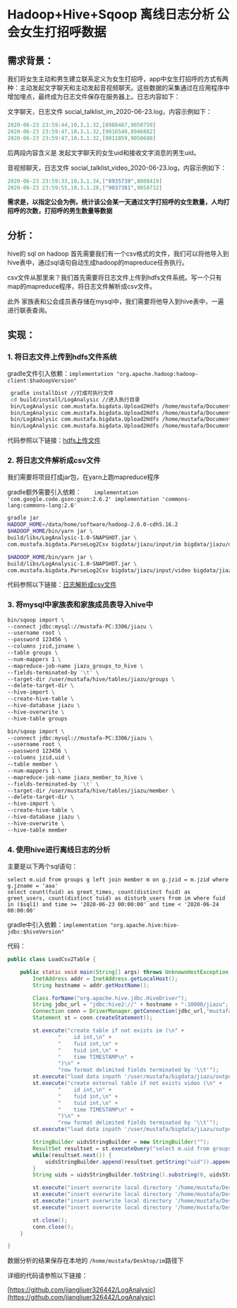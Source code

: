 # Hadoop+Hive+Sqoop 离线日志分析 公会女生打招呼数据

## 需求背景：

我们将女生主动和男生建立联系定义为女生打招呼，app中女生打招呼的方式有两种：主动发起文字聊天和主动发起音视频聊天。这些数据的采集通过在应用程序中增加埋点，最终成为日志文件保存在服务器上。日志内容如下：

文字聊天，日志文件 social_talklist_im_2020-06-23.log，内容示例如下：

```verilog
2020-06-23 23:59:44,10.3.1.32,[8988487,9050759]
2020-06-23 23:59:47,10.3.1.32,[9016540,8946882]
2020-06-23 23:59:47,10.3.1.32,[9011059,9050680]
```

后两段内容含义是 发起文字聊天的女生uid和接收文字消息的男生uid。

音视频聊天，日志文件 social_talklist_video_2020-06-23.log，内容示例如下：

```verilog
2020-06-23 23:59:33,10.3.1.34,["8935739",8808419]
2020-06-23 23:59:55,10.3.1.20,["9037381",9050732]
```

**需求是，以指定公会为例，统计该公会某一天通过文字打招呼的女生数量，人均打招呼的次数，打招呼的男生数量等数据**

## 分析：

hive的 sql on hadoop 首先需要我们有一个csv格式的文件，我们可以将他导入到hive表中，通过sql语句自动生成hadoop的mapreduce任务执行。

csv文件从那里来？我们首先需要将日志文件上传到hdfs文件系统。写一个只有map的mapreduce程序，将日志文件解析成csv文件。

此外 家族表和公会成员表存储在mysql中，我们需要将他导入到hive表中，一遍进行联表查询。

## 实现：

### 1. 将日志文件上传到hdfs文件系统

gradle文件引入依赖：`implementation "org.apache.hadoop:hadoop-client:$hadoopVersion"`

```bash
 gradle installDist //打成可执行文件
 cd build/install/LogAnalysic //进入执行目录
 bin/LogAnalysic com.mustafa.bigdata.Upload2Hdfs /home/mustafa/Documents/bigdata/jiazu/input/social_talklist_im_2020-06-23.log bigdata/jiazu/input/im/2020-06-23.log //上传日志文件
 bin/LogAnalysic com.mustafa.bigdata.Upload2Hdfs /home/mustafa/Documents/bigdata/jiazu/input/social_talklist_im_2020-06-24.log bigdata/jiazu/input/im/2020-06-24.log
 bin/LogAnalysic com.mustafa.bigdata.Upload2Hdfs /home/mustafa/Documents/bigdata/jiazu/input/social_talklist_video_2020-06-23.log bigdata/jiazu/input/video/2020-06-23.log
 bin/LogAnalysic com.mustafa.bigdata.Upload2Hdfs /home/mustafa/Documents/bigdata/jiazu/input/social_talklist_video_2020-06-24.log bigdata/jiazu/input/video/2020-06-24.log

```

代码参照以下链接：[hdfs上传文件](https://github.com/jiangliuer326442/LogAnalysic/blob/master/src/main/java/com/mustafa/bigdata/Upload2Hdfs.java)

### 2. 将日志文件解析成csv文件

我们需要将项目打成jar包，在yarn上跑mapreduce程序

gradle额外需要引入依赖：`    implementation 'com.google.code.gson:gson:2.6.2'
    implementation 'commons-lang:commons-lang:2.6'`

```bash
gradle jar
HADOOP_HOME=/data/home/software/hadoop-2.6.0-cdh5.16.2
$HADOOP_HOME/bin/yarn jar \
build/libs/LogAnalysic-1.0-SNAPSHOT.jar \
com.mustafa.bigdata.ParseLog2Csv bigdata/jiazu/input/im bigdata/jiazu/output/im

$HADOOP_HOME/bin/yarn jar \
build/libs/LogAnalysic-1.0-SNAPSHOT.jar \
com.mustafa.bigdata.ParseLog2Csv bigdata/jiazu/input/video bigdata/jiazu/output/video
```

代码参照以下链接：[日志解析成csv文件](https://github.com/jiangliuer326442/LogAnalysic/blob/master/src/main/java/com/mustafa/bigdata/ParseLog2Csv.java)

### 3. 将mysql中家族表和家族成员表导入hive中

```bash
bin/sqoop import \
--connect jdbc:mysql://mustafa-PC:3306/jiazu \
--username root \
--password 123456 \
--columns jzid,jzname \
--table groups \
--num-mappers 1 \
--mapreduce-job-name jiazu_groups_to_hive \
--fields-terminated-by '\t' \
--target-dir /user/mustafa/hive/tables/jiazu/groups \
--delete-target-dir \
--hive-import \
--create-hive-table \
--hive-database jiazu \
--hive-overwrite \
--hive-table groups

bin/sqoop import \
--connect jdbc:mysql://mustafa-PC:3306/jiazu \
--username root \
--password 123456 \
--columns jzid,uid \
--table member \
--num-mappers 1 \
--mapreduce-job-name jiazu_member_to_hive \
--fields-terminated-by '\t' \
--target-dir /user/mustafa/hive/tables/jiazu/member \
--delete-target-dir \
--hive-import \
--create-hive-table \
--hive-database jiazu \
--hive-overwrite \
--hive-table member
```

### 4. 使用hive进行离线日志的分析

主要是以下两个sql语句：

```mysql
select m.uid from groups g left join member m on g.jzid = m.jzid where g.jzname = 'aaa'
select count(fuid) as greet_times, count(distinct fuid) as greet_users, count(distinct tuid) as disturb_users from im where fuid in ($sql1) and time >= '2020-06-23 00:00:00' and time < '2020-06-24 00:00:00'
```

gradle中引入依赖：`implementation "org.apache.hive:hive-jdbc:$hiveVersion"`

代码：

```java
public class LoadCsv2Table {

    public static void main(String[] args) throws UnknownHostException, SQLException, ClassNotFoundException {
        InetAddress addr = InetAddress.getLocalHost();
        String hostname = addr.getHostName();

        Class.forName("org.apache.hive.jdbc.HiveDriver");
        String jdbc_url = "jdbc:hive2://" + hostname + ":10000/jiazu";
        Connection conn = DriverManager.getConnection(jdbc_url,"mustafa", null);
        Statement st = conn.createStatement();

        st.execute("create table if not exists im (\n" +
                "    id int,\n" +
                "    fuid int,\n" +
                "    tuid int,\n" +
                "    time TIMESTAMP\n" +
                ")\n" +
                "row format delimited fields terminated by '\\t'");
        st.execute("load data inpath '/user/mustafa/bigdata/jiazu/output/im' into table im");
        st.execute("create external table if not exists video (\n" +
                "    id int,\n" +
                "    fuid int,\n" +
                "    tuid int,\n" +
                "    time TIMESTAMP\n" +
                ")\n" +
                "row format delimited fields terminated by '\\t'");
        st.execute("load data inpath '/user/mustafa/bigdata/jiazu/output/video' into table video");

        StringBuilder uidsStringBuilder = new StringBuilder("");
        ResultSet resultset = st.executeQuery("select m.uid from groups g left join member m on g.jzid = m.jzid where g.jzname = 'SP'");
        while(resultset.next()) {
            uidsStringBuilder.append(resultset.getString("uid")).append(",");
        }
        String uids = uidsStringBuilder.toString().substring(0, uidsStringBuilder.toString().length()-1);

        st.execute("insert overwrite local directory '/home/mustafa/Desktop/im/im-2020-06-23' row format delimited fields terminated by ',' select count(fuid) as greet_times, count(distinct fuid) as greet_users, count(distinct tuid) as disturb_users from im where fuid in (" + uids + ") and time >= '2020-06-23 00:00:00' and time < '2020-06-24 00:00:00'");
        st.execute("insert overwrite local directory '/home/mustafa/Desktop/im/im-2020-06-24' row format delimited fields terminated by ',' select count(fuid) as greet_times, count(distinct fuid) as greet_users, count(distinct tuid) as disturb_users from im where fuid in (" + uids + ") and time >= '2020-06-24 00:00:00' and time < '2020-06-25 00:00:00'");
        st.execute("insert overwrite local directory '/home/mustafa/Desktop/im/video-2020-06-23' row format delimited fields terminated by ',' select count(fuid) as greet_times, count(distinct fuid) as greet_users, count(distinct tuid) as disturb_users from video where fuid in (" + uids + ") and time >= '2020-06-23 00:00:00' and time < '2020-06-24 00:00:00'");
        st.execute("insert overwrite local directory '/home/mustafa/Desktop/im/video-2020-06-24' row format delimited fields terminated by ',' select count(fuid) as greet_times, count(distinct fuid) as greet_users, count(distinct tuid) as disturb_users from video where fuid in (" + uids + ") and time >= '2020-06-24 00:00:00' and time < '2020-06-25 00:00:00'");

        st.close();
        conn.close();
    }

}
```

数据分析的结果保存在本地的 `/home/mustafa/Desktop/im`路径下

详细的代码请参照以下链接：

[https://github.com/jiangliuer326442/LogAnalysic](https://github.com/jiangliuer326442/LogAnalysic)

